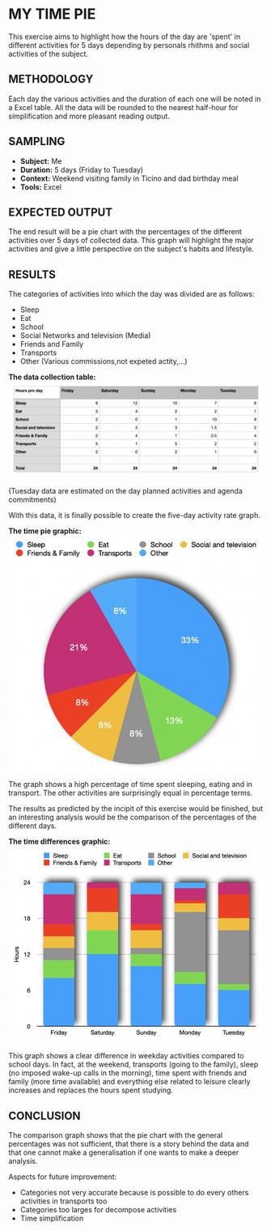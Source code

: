 # MY TIME PIE
This exercise aims to highlight how the hours of the day are 'spent' in different activities for 5 days depending by personals rhithms and social activities of the subject. 

## METHODOLOGY
Each day the various activities and the duration of each one will be noted in a Excel table. All the data will be rounded to the nearest half-hour for simplification and more pleasant reading output.

## SAMPLING
 * **Subject:** Me
 * **Duration:** 5 days (Friday to Tuesday)
 * **Context:** Weekend visiting family in Ticino and dad birthday meal
 * **Tools:** Excel

## EXPECTED OUTPUT
The end result will be a pie chart with the percentages of the different activities over 5 days of collected data. This graph will highlight the major activities and give a little perspective on the subject's habits and lifestyle. 

## RESULTS
The categories of activities into which the day was divided are as follows:
* Sleep
* Eat
* School
* Social Networks and television (Media)
* Friends and Family
* Transports
* Other (Various commissions,not expeted actity,...)

**The data collection table:**<br />
<img src="./data/data.png"
     alt="data"
     style="float: center;" />

 (Tuesday data are estimated on the day planned activities and agenda commitments)
 
 With this data, it is finally possible to create the five-day activity rate graph.     

**The time pie graphic:** <br />
<img src="./data/pie.png"
     alt="pie"
     style="float: center;" />

The graph shows a high percentage of time spent sleeping, eating and in transport. The other activities are surprisingly equal in percentage terms. 

The results as predicted by the incipit of this exercise would be finished, but an interesting analysis would be the comparison of the percentages of the different days. 

**The time differences graphic:** <br />
<img src="./data/differences.png"
     alt="differences"
     style="float: center;" />

This graph shows a clear difference in weekday activities compared to school days. In fact, at the weekend, transports (going to the family), sleep (no imposed wake-up calls in the morning), time spent with friends and family (more time available) and everything else related to leisure clearly increases and replaces the hours spent studying. 

 ## CONCLUSION

The comparison graph shows that the pie chart with the general percentages was not sufficient, that there is a story behind the data and that one cannot make a generalisation if one wants to make a deeper analysis.

Aspects for future improvement:
 * Categories not very accurate because is possible to do every others activities in transports too
 * Categories too larges for decompose activities
 * Time simplification